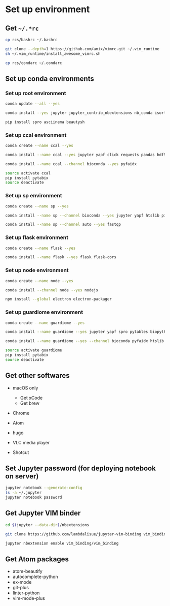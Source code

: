 # Set up environment

## Get `~/.*rc`

```sh
cp rcs/bashrc ~/.bashrc

git clone --depth=1 https://github.com/amix/vimrc.git ~/.vim_runtime
sh ~/.vim_runtime/install_awesome_vimrc.sh

cp rcs/condarc ~/.condarc
```

## Set up conda environments

### Set up root environment

```sh
conda update --all --yes

conda install --yes jupyter jupyter_contrib_nbextensions nb_conda isort yapf pylama twine conda-build anaconda-client pyinstaller git git-lfs bfg

pip install spro asciinema beautysh
```

### Set up ccal environment

```sh
conda create --name ccal --yes

conda install --name ccal --yes jupyter yapf click requests pandas hdf5 pytables scikit-learn scipy statsmodels matplotlib seaborn plotly pycrypto bcrypt biopython rpy2 r-mass

conda install --name ccal --channel bioconda --yes pyfaidx

source activate ccal
pip install pytabix
source deactivate
```

### Set up sp environment

```sh
conda create --name sp --yes

conda install --name sp --channel bioconda --yes jupyter yapf htslib picard fqtools bwa hisat2 samtools freebayes bcftools snpeff

conda install --name sp --channel auto --yes fastqp
```

### Set up flask environment

```sh
conda create --name flask --yes

conda install --name flask --yes flask flask-cors
```

### Set up node environment

```sh
conda create --name node --yes

conda install --channel node --yes nodejs

npm install --global electron electron-packager
```

### Set up guardiome environment

```sh
conda create --name guardiome --yes

conda install --name guardiome --yes jupyter yapf spro pytables biopython

conda install --name guardiome --yes --channel bioconda pyfaidx htslib

source activate guardiome
pip install pytabix
source deactivate
```

## Get other softwares

-   macOS only

    -   Get xCode
    -   Get brew

-   Chrome

-   Atom

-   hugo

-   VLC media player

-   Shotcut

## Set Jupyter password (for deploying notebook on server)

```sh
jupyter notebook --generate-config
ls -a ~/.jupyter
jupyter notebook password
```

## Get Jupyter VIM binder

```sh
cd $(jupyter --data-dir)/nbextensions

git clone https://github.com/lambdalisue/jupyter-vim-binding vim_binding

jupyter nbextension enable vim_binding/vim_binding
```

## Get Atom packages

-   atom-beautify
-   autocomplete-python
-   ex-mode
-   git-plus
-   linter-python
-   vim-mode-plus
